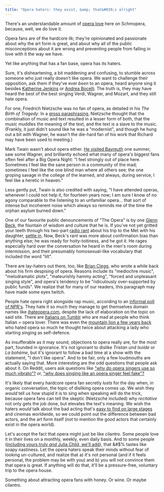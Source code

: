 ```yaml
---
title: "Opera haters: they exist, &amp; that&#039;s alright"
---
```


There's an understandable amount of [opera love](/another-opera-apologist-part-1/) here on Schmopera, because, well, we do love it.

Opera fans are of the hardcore ilk; they're opinionated and passionate about why the art form is great, and about why all of the public misconceptions about it are wrong and preventing people from falling in love with it the way we have.

Yet like anything that has a fan base, opera has its haters.

Sure, it's disheartening, a bit maddening and confusing, to stumble across someone who just really doesn't like opera. We want to challenge their opposition, ask them if they've ever *been* to an opera, heard anyone sing it besides [Katherine Jenkins](/young-pups-and-puccini/) or [Andrea Bocelli](/bocelli-grande-could-be-an-opera-duo-except-theyre-really-really-not/). The truth is, they may have heard the best of the best singing Verdi, Wagner, and Mozart, and they still hate opera.

For one, Friedrich Nietzsche was no fan of opera, as detailed in his *The Birth of Tragedy*. In a [gross paraphrasing](http://www.sparknotes.com/philosophy/birthoftragedy/section11.rhtml), Nietzsche thought that the combination of music and text resulted in a lesser form of both, that the music muddles the meaning of the text, and the text is a slave to the music. (Frankly, it just didn't sound like he was a "modernist", and though he hung out a bit with Wagner, he wasn't the die-hard fan of his work that Richard may have been used to meeting.)

Mark Twain wasn't about opera either. [He visited Bayreuth](http://www.wagneropera.net/Bayreuth/A-Bayreuth-Experience-Mark-Twain.htm) one summer, saw some Wagner, and brilliantly echoed what many of opera's biggest fans often feel after a Big Opera Night: "I feel strongly out of place here. Sometimes I feel like the sane person in a community of the mad; sometimes I feel like the one blind man where all others see; the one groping savage in the college of the learned, and always, during service, I feel like a heretic in heaven."

Less gently put, Twain is also credited with saying, "I have attended operas, whenever I could not help it, for fourteen years now; I am sure I know of no agony comparable to the listening to an unfamiliar opera... that sort of intense but incoherent noise which always so reminds me of the time the orphan asylum burned down."

One of our favourite public denouncements of "The Opera" is by one [Glenn Beck](https://www.youtube.com/watch?v=rcmMZIX0pZo), the fountain of wisdom and culture that he is. If you've not yet gritted your teeth through his two-part [radio rant](https://www.youtube.com/watch?v=rcmMZIX0pZo) about his trip to the Met with his daughter, [settle in](https://www.youtube.com/watch?v=rcmMZIX0pZo). Now, Beck's rant was more about confirmation bias than anything else; he was ready for hoity-toitiness, and he got it. He rages especially hard over the conversation he heard in the men's room during intermission, and their presumably homosexual-like vocabulary that included the word "lilt".

There are lay-haters out there, too, like [Brian Clegg](http://brianclegg.blogspot.co.uk/2010/03/why-i-hate-opera.html), who wrote a while back about his firm despising of opera. Reasons include its "mediochre music", "melodramatic plots", "mateurishly hammy acting", "forced and unpleasant singing style", and opera's tendency to be "ridiculously over-supported by public funds". We realize that for many of our readers, this paragraph may have made some eyes twitch.

People hate opera right alongside rap music, according to an [informal poll of NPR's](http://www.npr.org/sections/deceptivecadence/2012/02/16/146997896/why-do-people-hate-rap-and-opera). They hate it so much they manage to get themselves domain names like [ihateopera.com](http://ihateopera.com/), despite the lack of elaboration on the topic on said site. There are [Italians on Tumblr](http://zapboobear.tumblr.com/post/123034402235/why-people-think-we-italians-love-opera) who are mad at people who think Italian = opera lover. There was even the [mountain lion a few years back](/see-you-do-need-opera-to-survive/) who hated opera so much he thought twice about attacking a lady who starting singing as self-defence.

As insufferable as it may sound, objections to opera really are, for the most part, founded in ignorance. It's not ignorant to dislike *Tristan und Isolde* or *La bohème*, but it's ignorant to follow a bad time at a show with the statement, "I don't like opera". And to be fair, only a few loudmouths are actually saying that. More interesting are the odd questions that people ask about it. On Reddit, users ask questions like ["why do opera singers use so much vibrato"?](https://www.reddit.com/r/explainlikeimfive/comments/3hkwlg/eli5_why_do_opera_singers_put_so_much_vibrato_on/) or, ["why does singing like an opera singer feel fake"?](https://www.reddit.com/r/singing/comments/2vjxnw/why_does_trying_to_sing_like_opera_singers_feel/) 

It's likely that every hardcore opera fan secretly *lusts* for the day when, in organic conversation, the topic of disliking opera comes up. We wish they *would* tell us how stupid it is to sing when speaking will do the trick, because opera fans can tell the skeptic (Nietzsche included) why *recitative* not only gets the job done, but elevates the text's meaning. We wish the haters *would* talk about the bad acting that's [easy to find on large stages](/theres-still-no-opera-on-netflix/) and cinemas worldwide, so we could point out the difference between bad actors, and the art form itself (not to mention the good actors that certainly exist in the opera world).

Let's accept the fact that opera might just be like cilantro. Some people love it in their lives on a monthly, weekly, even daily basis. And to some people ([including yours truly *and* Julia Child, we'll add](http://www.nytimes.com/2010/04/14/dining/14curious.html)), that &#$% tastes like soapy nastiness. Let the opera haters speak their minds without fear of looking un-cultured, and realize that a) it's not personal (and if it feels personal, the problem may be with you) and b) you will not convince them that opera is great. If anything will do that, it'll be a pressure-free, voluntary trip to the opera house. 

Something about attracting opera fans with honey. Or wine. Or maybe cilantro.
